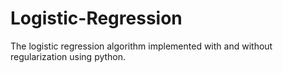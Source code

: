 # Logistic-Regression
The logistic regression algorithm implemented with and without regularization using python. 
